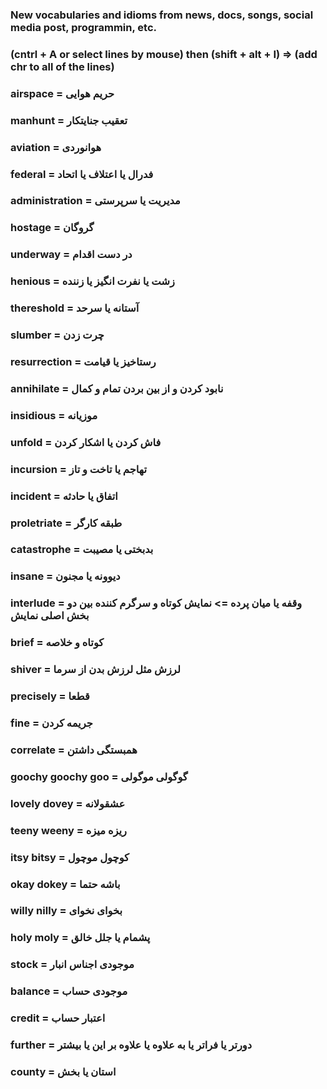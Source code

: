 ### New vocabularies and idioms from news, docs, songs, social media post, programmin, etc.

### (cntrl + A or select lines by mouse) then (shift + alt + I) => (add chr to all of the lines)

### airspace = حریم هوایی<br>
### manhunt = تعقیب جنایتکار<br>
### aviation = هوانوردی <br>
### federal = فدرال یا اعتلاف یا اتحاد<br>
### administration = مدیریت یا سرپرستی<br>
### hostage = گروگان<br>
### underway = در دست اقدام<br>
### henious = زشت یا نفرت انگیز یا زننده<br>
### thereshold = آستانه یا سرحد <br>
### slumber = چرت زدن<br>
### resurrection = رستاخیز یا قیامت<br>
### annihilate = نابود کردن و از بین بردن تمام و کمال<br>
### insidious = موزیانه<br>
### unfold = فاش کردن یا اشکار کردن<br>
### incursion = تهاجم یا تاخت و تاز <br>
### incident = اتفاق یا حادثه <br>
### proletriate = طبقه کارگر<br>
### catastrophe = بدبختی یا مصیبت<br>
### insane = دیوونه یا مجنون<br>
### interlude = وقفه یا میان پرده => نمایش کوتاه و سرگرم کننده بین دو بخش اصلی نمایش<br>
### brief = کوتاه و خلاصه<br>
### shiver = لرزش مثل لرزش بدن از سرما<br>
### precisely = قطعا<br>
### fine = جریمه کردن<br>
### correlate = همبستگی داشتن<br>
### goochy goochy goo = گوگولی موگولی<br>
### lovely dovey = عشقولانه<br>
### teeny weeny = ریزه میزه<br>
### itsy bitsy = کوچول موچول<br>
### okay dokey = باشه حتما<br>
### willy nilly = بخوای نخوای<br>
### holy moly = پشمام یا جلل خالق<br>
### stock = موجودی اجناس انبار<br>
### balance = موجودی حساب<br>
### credit = اعتبار حساب<br>
### further = دورتر یا فراتر یا به علاوه یا علاوه بر این  یا بیشتر <br>
### county = استان یا بخش<br>